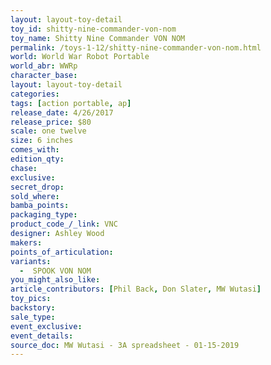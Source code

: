 ```yaml
---
layout: layout-toy-detail 
toy_id: shitty-nine-commander-von-nom
toy_name: Shitty Nine Commander VON NOM
permalink: /toys-1-12/shitty-nine-commander-von-nom.html
world: World War Robot Portable
world_abr: WWRp
character_base: 
layout: layout-toy-detail
categories: 
tags: [action portable, ap] 
release_date: 4/26/2017
release_price: $80 
scale: one twelve
size: 6 inches
comes_with: 
edition_qty: 
chase: 
exclusive: 
secret_drop: 
sold_where: 
bamba_points: 
packaging_type: 
product_code_/_link: VNC
designer: Ashley Wood
makers: 
points_of_articulation: 
variants: 
  -  SPOOK VON NOM
you_might_also_like: 
article_contributors: [Phil Back, Don Slater, MW Wutasi]
toy_pics: 
backstory: 
sale_type: 
event_exclusive: 
event_details: 
source_doc: MW Wutasi - 3A spreadsheet - 01-15-2019
---
```

